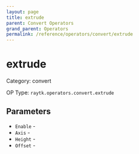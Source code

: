 ```yaml
---
layout: page
title: extrude
parent: Convert Operators
grand_parent: Operators
permalink: /reference/operators/convert/extrude
---
```


# extrude



Category: convert

OP Type: `raytk.operators.convert.extrude`

## Parameters

* `Enable` - 
* `Axis` - 
* `Height` - 
* `Offset` -
